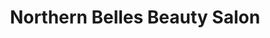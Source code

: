 ---
title: "Northern Belles Beauty Salon"
url: /darlington/northern-belles-beauty-salon/
shop: beauty
---